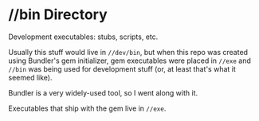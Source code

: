//bin Directory
========================================================================

Development executables: stubs, scripts, etc.

Usually this stuff would live in `//dev/bin`, but when this repo was created using Bundler's gem initializer, gem executables were placed in `//exe` and `//bin` was being used for development stuff (or, at least that's what it seemed like).

Bundler is a very widely-used tool, so I went along with it.

Executables that ship with the gem live in `//exe`.
